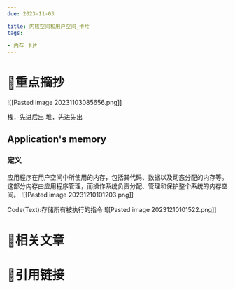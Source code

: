 ```yaml
---
due: 2023-11-03 

title: 内核空间和用户空间_卡片
tags:
 
- 内存 卡片
---
```

# 🍎重点摘抄
![[Pasted image 20231103085656.png]]

栈，先进后出
堆，先进先出

## Application's memory
### 定义
应用程序在用户空间中所使用的内存，包括其代码、数据以及动态分配的内存等。这部分内存由应用程序管理，而操作系统负责分配、管理和保护整个系统的内存空间。
![[Pasted image 20231210101203.png]]

Code(Text):存储所有被执行的指令
![[Pasted image 20231210101522.png]]
# 📒相关文章




# 🍏引用链接

